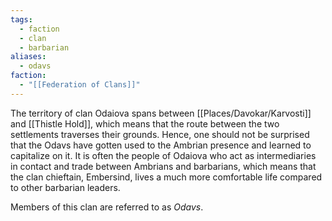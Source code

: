 ```yaml
---
tags:
  - faction
  - clan
  - barbarian
aliases:
  - odavs
faction:
  - "[[Federation of Clans]]"
---
```


The territory of clan Odaiova spans between [[Places/Davokar/Karvosti]] and [[Thistle Hold]], which means that the route between the two settlements traverses their grounds. Hence, one should not be surprised that the Odavs have gotten used to the Ambrian presence and learned to capitalize on it. It is often the people of Odaiova who act as intermediaries in contact and trade between Ambrians and barbarians, which means that the clan chieftain, Embersind, lives a much more comfortable life compared to other barbarian leaders.

Members of this clan are referred to as *Odavs*.